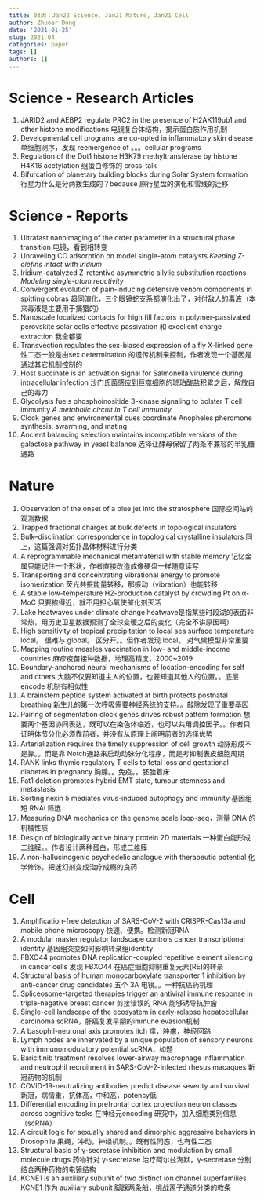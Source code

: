 ```yaml
---
title: 03周：Jan22 Science, Jan21 Nature, Jan21 Cell
author: Zhuoer Dong
date: '2021-01-25'
slug: 2021-04
categories: paper
tags: []
authors: []
---
```

   


# Science - Research Articles

1. JARID2 and AEBP2 regulate PRC2 in the presence of H2AK119ub1 and other histone modifications
   电镜复合体结构，揭示蛋白质作用机制
2. Developmental cell programs are co-opted in inflammatory skin disease
   单细胞测序，发现 reemergence of 。。。cellular programs
3. Regulation of the Dot1 histone H3K79 methyltransferase by histone H4K16 acetylation
   组蛋白修饰的 cross-talk
4. Bifurcation of planetary building blocks during Solar System formation
   行星为什么是分两拨生成的？because 原行星盘的演化和雪线的迁移



# Science - Reports

1. Ultrafast nanoimaging of the order parameter in a structural phase transition
   电镜，看到相转变
2. Unraveling CO adsorption on model single-atom catalysts
   _Keeping Z-olefins intact with iridium_
3. Iridium-catalyzed Z-retentive asymmetric allylic substitution reactions
   _Modeling single-atom reactivity_
4. Convergent evolution of pain-inducing defensive venom components in spitting cobras
   趋同演化，三个眼镜蛇支系都演化出了，对付敌人的毒液（本来毒液是主要用于捕猎的）
5. Nanoscale localized contacts for high fill factors in polymer-passivated perovskite solar cells
   effective passivation 和 excellent charge extraction 我全都要
6. Transvection regulates the sex-biased expression of a fly X-linked gene
   性二态一般是由sex determination 的遗传机制来控制，作者发现一个基因是通过其它机制控制的
7. Host succinate is an activation signal for Salmonella virulence during intracellular infection
   沙门氏菌感应到巨噬细胞的琥珀酸盐积累之后，解放自己的毒力
8. Glycolysis fuels phosphoinositide 3-kinase signaling to bolster T cell immunity
   _A metabolic circuit in T cell immunity_
9. Clock genes and environmental cues coordinate Anopheles pheromone synthesis, swarming, and mating
10. Ancient balancing selection maintains incompatible versions of the galactose pathway in yeast
    balance 选择让酵母保留了两条不兼容的半乳糖通路



# Nature

01. Observation of the onset of a blue jet into the stratosphere
    国际空间站的观测数据
02. Trapped fractional charges at bulk defects in topological insulators
03. Bulk–disclination correspondence in topological crystalline insulators
    同上，这篇强调对拓扑晶体材料进行分类
04. A reprogrammable mechanical metamaterial with stable memory
    记忆金属只能记住一个形状，作者直接改造成像硬盘一样随意读写
05. Transporting and concentrating vibrational energy to promote isomerization
    荧光共振能量转移，那振动（vibration）也能转移
06. A stable low-temperature H2-production catalyst by crowding Pt on α-MoC
    只要挨得近，就不用担心氧使催化剂灭活
07. Lake heatwaves under climate change
    heatwave是指某些时段湖的表面非常热，用历史卫星数据预测了全球变暖之后的变化（完全不讲原因啊）
08. High sensitivity of tropical precipitation to local sea surface temperature
    local。 很难与 global。 区分开。。但作者发现 local。 对气候模型非常重要
09. Mapping routine measles vaccination in low- and middle-income countries
    麻疹疫苗接种数据，地理高精度，2000~2019
10. Boundary-anchored neural mechanisms of location-encoding for self and others
    大脑不仅要知道主人的位置，也要知道其他人的位置。。底层 encode 机制有相似性
11. A brainstem peptide system activated at birth protects postnatal breathing
    新生儿的第一次呼吸需要神经系统的支持。。敲除发现了重要基因
12. Pairing of segmentation clock genes drives robust pattern formation
    想要两个基因协同表达，既可以在染色体临近，也可以共用调控因子。。作者只证明体节分化必须靠前者，并没有从原理上阐明前者的选择优势
13. Arterialization requires the timely suppression of cell growth
    动脉形成不是靠。。而是靠 Notch通路来启动动脉分化程序，而是考抑制表皮细胞周期
14. RANK links thymic regulatory T cells to fetal loss and gestational diabetes in pregnancy
    胸腺。。免疫。。胚胎着床
15. Fat1 deletion promotes hybrid EMT state, tumour stemness and metastasis
16. Sorting nexin 5 mediates virus-induced autophagy and immunity
    基因组短 RNAi 筛选
17. Measuring DNA mechanics on the genome scale
    loop-seq，测量 DNA 的机械性质
18. Design of biologically active binary protein 2D materials
    一种蛋白能形成二维膜。。作者设计两种蛋白，形成二维膜
19. A non-hallucinogenic psychedelic analogue with therapeutic potential
    化学修饰，把迷幻剂变成治疗成瘾的良药



# Cell

01. Amplification-free detection of SARS-CoV-2 with CRISPR-Cas13a and mobile phone microscopy
    快速、便携。检测新冠RNA
02. A modular master regulator landscape controls cancer transcriptional identity
    基因组突变如何影响转录组identity 
03. FBXO44 promotes DNA replication-coupled repetitive element silencing in cancer cells
    发现 FBXO44 在癌症细胞抑制重复元素(RE)的转录
04. Structural basis of human monocarboxylate transporter 1 inhibition by anti-cancer drug candidates
    五个 3A 电镜。。一种抗癌药机理
05. Spliceosome-targeted therapies trigger an antiviral immune response in triple-negative breast cancer
    剪接错误的 RNA 能够诱导抗肿瘤
06. Single-cell landscape of the ecosystem in early-relapse hepatocellular carcinoma
    scRNA，肝癌复发早期的immune evasion机制
07. A basophil-neuronal axis promotes itch
    痒，肿瘤，神经回路
08. Lymph nodes are innervated by a unique population of sensory neurons with immunomodulatory potential
    scRNA，如题
09. Baricitinib treatment resolves lower-airway macrophage inflammation and neutrophil recruitment in SARS-CoV-2-infected rhesus macaques
    新冠药物的机制
10. COVID-19-neutralizing antibodies predict disease severity and survival
    新冠，病情重，抗体高，中和高，potency低
11. Differential encoding in prefrontal cortex projection neuron classes across cognitive tasks
    在神经元encoding 研究中，加入细胞类别信息（scRNA）
12. A circuit logic for sexually shared and dimorphic aggressive behaviors in Drosophila
    果蝇，冲动，神经机制。。既有性同态，也有性二态
13. Structural basis of γ-secretase inhibition and modulation by small molecule drugs
    药物针对 γ-secretase 治疗阿尔兹海默，γ-secretase 分别结合两种药物的电镜结构
14. KCNE1 is an auxiliary subunit of two distinct ion channel superfamilies
    KCNE1 作为 auxiliary subunit 脚踩两条船，挑战离子通道分类的教条
